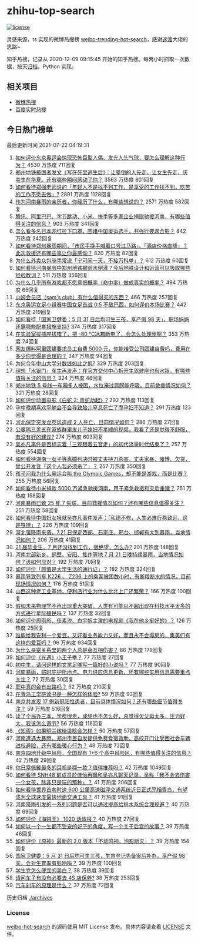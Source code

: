 # zhihu-top-search

[![license](https://img.shields.io/github/license/Arrackisarookie/zhihu-top-search)](https://github.com/Arrackisarookie/zhihu-top-search/blob/master/LICENSE)

灵感来源，ts 实现的微博热搜榜 [weibo-trending-hot-search](https://github.com/justjavac/weibo-trending-hot-search)，感谢[迷渡](https://github.com/justjavac)大佬的思路~

知乎热榜，记录从 2020-12-09 09:15:45 开始的知乎热榜。每两小时抓取一次数据，按天[归档](./archives)。Python 实现。

## 相关项目
+ [微博热搜](https://github.com/Arrackisarookie/weibo-hot-search)
+ [百度实时热搜](https://github.com/Arrackisarookie/baidu-hot-search)

## 今日热门榜单

<!-- Rank Begin -->

最后更新时间 2021-07-22 04:19:31

1. [如何评价东京奥运会惊现恐怖巨型人偶、发光人头气球，要怎么理解这种行为？](https://www.zhihu.com/question/473078217) 4530 万热度 711回复
1. [郑州地铁被困者发文《写在死里逃生后》：让晕倒的人先走，让女生先走，庆幸生在华夏。还有哪些瞬间感动了你？](https://www.zhihu.com/question/473659668) 3563 万热度 801回复
1. [如何看待郑强老师说的「年轻人不是找不到工作，是享受的工作找不到，吃苦的工作不愿去做」?](https://www.zhihu.com/question/473373436) 2891 万热度 1128回复
1. [作为河南暴雨的亲历者，你经历了什么，有哪些想说的？](https://www.zhihu.com/question/473661661) 2571 万热度 582回复
1. [腾讯、阿里巴巴、字节跳动、小米、快手等多家企业捐赠驰援河南，有哪些值得关注的信息？](https://www.zhihu.com/question/473641978) 903 万热度 341回复
1. [怎么看多名日本网红拉下口罩，围堵中国奥运选手，并强行要求合影？](https://www.zhihu.com/question/472932170) 842 万热度 242回复
1. [如何看待郑州暴雨期间，「市民手挽手喊着口号过马路」、「酒店价格直降」？此次救援还有哪些事让你最感动？](https://www.zhihu.com/question/473647163) 820 万热度 82回复
1. [为什么外卖众包骑手常说「宁可闲一天，不接万科单」？](https://www.zhihu.com/question/463766189) 612 万热度 60回复
1. [如何看待河南暴雨中郑州地铁被雨水倒灌？今后地铁设计和运营可以吸取哪些经验教训？](https://www.zhihu.com/question/473481846) 511 万热度 356回复
1. [为什么几乎所有游戏都不愿意把概率（命中率）做成真实的概率？](https://www.zhihu.com/question/473432101) 494 万热度 65回复
1. [山姆会员店（sam's club）有什么值得买的东西？](https://www.zhihu.com/question/58897556) 466 万热度 257回复
1. [东京奥运女足小组赛中国女足首战 0:5 不敌巴西，如何评价本场比赛？](https://www.zhihu.com/question/473746764) 442 万热度 219回复
1. [如何看待「国家卫健委：5 月 31 日后均可生三孩，享产假 98 天」，职场妈妈还需哪些配套措施支持?](https://www.zhihu.com/question/473410113) 374 万热度 317回复
1. [在实验室拔插座拔错了，把 -80 ℃冰箱断电了，会怎么处理我啊？](https://www.zhihu.com/question/472833033) 353 万热度 24回复
1. [网友爆料阿里团建要求员工自费 5000 元，你能接受公司团建自费吗，费用在多少你觉得是合理的？](https://www.zhihu.com/question/473386533) 347 万热度 94回复
1. [为何今年中山大学分数线如此之低?](https://www.zhihu.com/question/473192669) 329 万热度 203回复
1. [理想「水银门」车主再发声：在官方交付中心拆开主驾驶座也有水银，有哪些值得关注的信息？](https://www.zhihu.com/question/473478168) 324 万热度 46回复
1. [郑州地铁 5 号线一车厢多人被困，水位淹过肩膀能呼吸，目前救援情况如何？](https://www.zhihu.com/question/473582694) 321 万热度 28回复
1. [如何评价动画电影《白蛇 2: 青蛇劫起》?](https://www.zhihu.com/question/438049943) 292 万热度 113回复
1. [孕中晚期喜欢平躺会不会导致胎儿窒息死亡了而孕妇不知道？](https://www.zhihu.com/question/412446157) 291 万热度 123回复
1. [河北保定突发龙卷风造成 2 人死亡，目前情况如何？](https://www.zhihu.com/question/473835004) 286 万热度 27回复
1. [公婆隔三差五在家族群里发儿子媳妇不孝顺的视频，我看了还是觉得不舒服，有没有好的建议?](https://www.zhihu.com/question/440440260) 274 万热度 603回复
1. [吴亦凡事件是否标志着「三观跟着五官走」的初代流量时代结束了？](https://www.zhihu.com/question/473396092) 257 万热度 554回复
1. [如何看待湖南一女子等离婚判决时被丈夫持刀杀害，丈夫家暴、赌博、欠贷，曾公开发言「这个人我必须杀了」？](https://www.zhihu.com/question/473410345) 257 万热度 350回复
1. [孩子问我为什么奥运会叫 the Olympic Games，却不能是游戏，而是比赛？](https://www.zhihu.com/question/472448700) 255 万热度 56回复
1. [如何看待小米捐款 5000 万紧急驰援河南，用于紧急救援和灾后重建？](https://www.zhihu.com/question/473646940) 251 万热度 158回复
1. [河南暴雨已致 25 死 7 失联，目前救援情况如何？还有哪些信息值得关注？](https://www.zhihu.com/question/473776058) 251 万热度 58回复
1. [如何看待中国妇女报就吴亦凡事件发声：「私德不修，人生必难行稳致远，这是铁律」？](https://www.zhihu.com/question/473226752) 226 万热度 109回复
1. [河北强降雨来袭，7.21 日保定西部、石家庄、邢台、邯郸有大到暴雨，当地情况如何？](https://www.zhihu.com/question/473676389) 206 万热度 41回复
1. [21 届毕业生，7 月还没找到工作，很绝望，怎么办?](https://www.zhihu.com/question/471184011) 201 万热度 148回复
1. [河南北部新乡、鹤壁、安阳、焦作等地 7 月 21 日晚持续暴雨，当地情况如何？该如何应对？](https://www.zhihu.com/question/473831660) 192 万热度 70回复
1. [如何评价「颜值是大学生活的通行证」？](https://www.zhihu.com/question/470619172) 182 万热度 324回复
1. [暴雨导致列车 K226 、 Z236 上的乘客被困数小时，有断粮断水的情况，目前现场情况如何？](https://www.zhihu.com/question/473659208) 176 万热度 51回复
1. [山西这种老工业基地，便利店行业为什么比北上广还繁荣？](https://www.zhihu.com/question/473394484) 166 万热度 100回复
1. [假如未来物理学不再出现重大突破，人类有可能以不超出现在科技水平太多的方式进行星际殖民吗？](https://www.zhihu.com/question/471470118) 137 万热度 32回复
1. [如何评价周雨彤、任素汐、白宇帆主演的电视剧《我在他乡挺好的》？](https://www.zhihu.com/question/453186626) 126 万热度 25回复
1. [谁能给我安利一个爱豆，又好看业务能力又好，而且永不会塌房的，集美们有这样的爱豆吗？](https://www.zhihu.com/question/473267872) 96 万热度 934回复
1. [为什么亲密关系里的两个人总是会互相伤害？](https://www.zhihu.com/question/20724578) 86 万热度 179回复
1. [如何评价《光遇》小王子季？](https://www.zhihu.com/question/473341998) 77 万热度 27回复
1. [初中生，请问这样的文笔足够写一篇好的小说吗？](https://www.zhihu.com/question/470737119) 77 万热度 90回复
1. [河南暴雨，临时庇护所地点、电力供应信息更新，还有哪些实用信息需要重点关注？](https://www.zhihu.com/question/473727953) 72 万热度 30回复
1. [职中真的会有出路吗？](https://www.zhihu.com/question/472230317) 62 万热度 210回复
1. [在青岛工学院读书是一种怎样的体验?](https://www.zhihu.com/question/36926949) 59 万热度 93回复
1. [南京共发现 17 例新冠阳性患者，目前具体情况如何？还有哪些细节值得关注？](https://www.zhihu.com/question/473581393) 59 万热度 516回复
1. [读了个民办三本，学费很贵，成绩也不怎么好，总觉得欠父母太多，压力好大，我该怎么调节?](https://www.zhihu.com/question/429588384) 56 万热度 116回复
1. [《知否》如果明兰嫁给梁晗会怎样？](https://www.zhihu.com/question/309918923) 50 万热度 57回复
1. [河南遭遇大暴雨，郑州市民自发提供免费食宿救助、高校开门让受困社会车辆进校避险，还有哪些暖心行为？](https://www.zhihu.com/question/473647236) 48 万热度 72回复
1. [南京四地升级中风险，全国现有 1+6 个高中风险区，有哪些值得关注的信息？](https://www.zhihu.com/question/473633420) 42 万热度 29回复
1. [你日常佩戴最多的耳机是哪一款？值得推荐吗？](https://www.zhihu.com/question/347362134) 42 万热度 1049回复
1. [如何看待 SNH48 前成员於佳怡再曝和吴亦凡聊天记录，吴称「我不会去伤害一个女孩，除非只是玩的那种」？](https://www.zhihu.com/question/473216155) 41 万热度 206回复
1. [如何看待世界首套时速 600 公里高速磁浮交通系统近日正式亮相青岛，有望成为全球速度最快地面交通工具？](https://www.zhihu.com/question/473367190) 41 万热度 91回复
1. [河南降雨引发的一系列问题是否可以通过提高给排水系统合理规避？](https://www.zhihu.com/question/473593315) 40 万热度 69回复
1. [如何评价《海贼王》 1020 话情报？](https://www.zhihu.com/question/473677198) 40 万热度 27回复
1. [如何以一个一生都不受宠的妃子的角度，写一个关于后宫的故事？](https://www.zhihu.com/question/459786967) 39 万热度 46回复
1. [如何评价《原神》最新的 2.0 版本「不动鸣神，泡影断灭」？](https://www.zhihu.com/question/473690440) 39 万热度 154回复
1. [国家卫健委：5 月 31 日后均可生三孩，生育登记先备案后补办，享产假 98 天。会对生育率有影响吗？](https://www.zhihu.com/question/473370720) 39 万热度 100回复
1. [学生党怎么便宜的美白？](https://www.zhihu.com/question/458344278) 38 万热度 39回复
1. [请问车子有没有必要去 4S 店保养?](https://www.zhihu.com/question/430070457) 38 万热度 253回复
1. [汽车刹车的原理是什么？](https://www.zhihu.com/question/23704461) 37 万热度 72回复
<!-- Rank End -->

历史归档 [./archives](./archives)

### License

[weibo-hot-search](https://github.com/Arrackisarookie/zhihu-top-search) 的源码使用 MIT License 发布。具体内容请查看 [LICENSE](./LICENSE) 文件。
